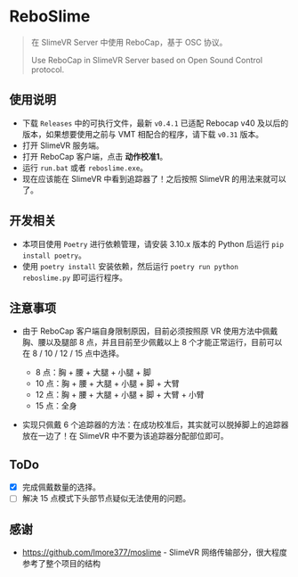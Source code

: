 # ReboSlime
> 在 SlimeVR Server 中使用 ReboCap，基于 OSC 协议。
>
> Use ReboCap in SlimeVR Server based on Open Sound Control protocol.

## 使用说明

- 下载 `Releases` 中的可执行文件，最新 `v0.4.1` 已适配 Rebocap v40 及以后的版本，如果想要使用之前与 VMT 相配合的程序，请下载 `v0.31` 版本。
- 打开 SlimeVR 服务端。
- 打开 ReboCap 客户端，点击 **动作校准1**。
- 运行 `run.bat` 或者 `reboslime.exe`。
- 现在应该能在 SlimeVR 中看到追踪器了！之后按照 SlimeVR 的用法来就可以了。

## 开发相关

- 本项目使用 `Poetry` 进行依赖管理，请安装 3.10.x 版本的 Python 后运行 `pip install poetry`。
- 使用 `poetry install` 安装依赖，然后运行 `poetry run python reboslime.py` 即可运行程序。

## 注意事项

- 由于 ReboCap 客户端自身限制原因，目前必须按照原 VR 使用方法中佩戴胸、腰以及腿部 8 点，并且目前至少佩戴以上 8 个才能正常运行，目前可以在 8 / 10 / 12 / 15 点中选择。
  - 8 点：胸 + 腰 + 大腿 + 小腿 + 脚
  - 10 点：胸 + 腰 + 大腿 + 小腿 + 脚 + 大臂
  - 12 点：胸 + 腰 + 大腿 + 小腿 + 脚 + 大臂 + 小臂
  - 15 点：全身

- 实现只佩戴 6 个追踪器的方法：在成功校准后，其实就可以脱掉脚上的追踪器放在一边了！在 SlimeVR 中不要为该追踪器分配部位即可。

## ToDo

- [x] 完成佩戴数量的选择。
- [ ] 解决 15 点模式下头部节点疑似无法使用的问题。

## 感谢

- https://github.com/lmore377/moslime - SlimeVR 网络传输部分，很大程度参考了整个项目的结构
